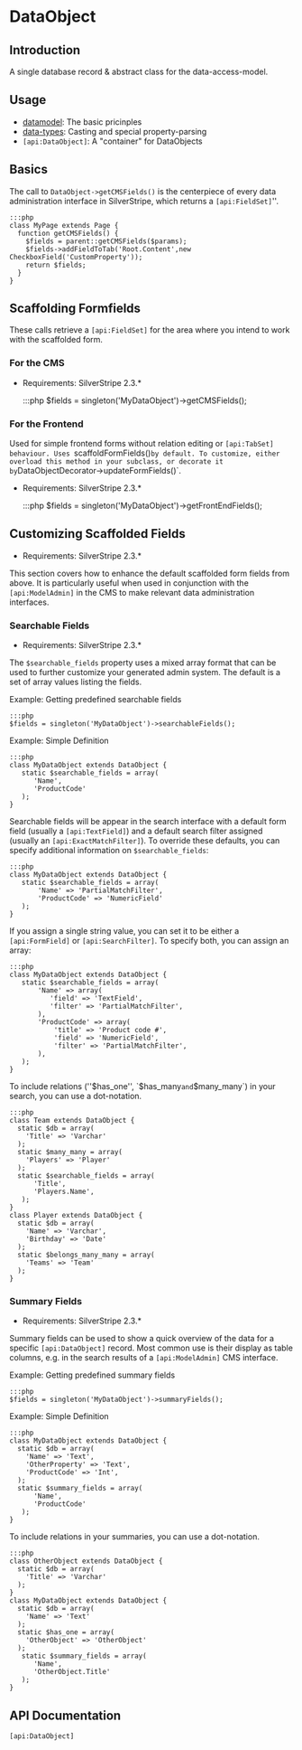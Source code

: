# DataObject

## Introduction

A single database record & abstract class for the data-access-model. 

## Usage

*  [datamodel](/topics/datamodel): The basic pricinples
*  [data-types](/topics/data-types): Casting and special property-parsing
*  `[api:DataObject]`: A "container" for DataObjects

## Basics

The call to `DataObject->getCMSFields()` is the centerpiece of every data administration interface in SilverStripe,
which returns a `[api:FieldSet]`''.

	:::php
	class MyPage extends Page {
	  function getCMSFields() {
	    $fields = parent::getCMSFields($params);
	    $fields->addFieldToTab('Root.Content',new CheckboxField('CustomProperty'));
	    return $fields;
	  }
	}


## Scaffolding Formfields

These calls retrieve a `[api:FieldSet]` for the area where you intend to work with the scaffolded form.

### For the CMS

 * Requirements: SilverStripe 2.3.*

	:::php
	$fields = singleton('MyDataObject')->getCMSFields();


### For the Frontend

Used for simple frontend forms without relation editing or `[api:TabSet] behaviour. Uses `scaffoldFormFields()` by
default. To customize, either overload this method in your subclass, or decorate it by `DataObjectDecorator->updateFormFields()`.

* Requirements: SilverStripe 2.3.*

	:::php
	$fields = singleton('MyDataObject')->getFrontEndFields();


## Customizing Scaffolded Fields

 * Requirements: SilverStripe 2.3.*

This section covers how to enhance the default scaffolded form fields from above.  It is particularly useful when used
in conjunction with the `[api:ModelAdmin]` in the CMS to make relevant data administration interfaces.


### Searchable Fields

* Requirements: SilverStripe 2.3.*

The `$searchable_fields` property uses a mixed array format that can be used to further customize your generated admin
system. The default is a set of array values listing the fields.

Example: Getting predefined searchable fields

	:::php
	$fields = singleton('MyDataObject')->searchableFields();


Example: Simple Definition

	:::php
	class MyDataObject extends DataObject {
	   static $searchable_fields = array(
	      'Name',
	      'ProductCode'
	   );
	}


Searchable fields will be appear in the search interface with a default form field (usually a `[api:TextField]`) and a default
search filter assigned (usually an `[api:ExactMatchFilter]`). To override these defaults, you can specify additional information
on `$searchable_fields`:

	:::php
	class MyDataObject extends DataObject {
	   static $searchable_fields = array(
	       'Name' => 'PartialMatchFilter',
	       'ProductCode' => 'NumericField'
	   );
	}


If you assign a single string value, you can set it to be either a `[api:FormField]` or `[api:SearchFilter]`. To specify both, you can
assign an array:

	:::php
	class MyDataObject extends DataObject {
	   static $searchable_fields = array(
	       'Name' => array(
	          'field' => 'TextField',
	          'filter' => 'PartialMatchFilter',
	       ),
	       'ProductCode' => array(
	           'title' => 'Product code #',
	           'field' => 'NumericField',
	           'filter' => 'PartialMatchFilter',
	       ),
	   );
	}


To include relations (''$has_one'', `$has_many` and `$many_many`) in your search, you can use a dot-notation.

	:::php
	class Team extends DataObject {
	  static $db = array(
	    'Title' => 'Varchar'
	  );
	  static $many_many = array(
	    'Players' => 'Player'
	  );
	  static $searchable_fields = array(
	      'Title',
	      'Players.Name',
	   );
	}
	class Player extends DataObject {
	  static $db = array(
	    'Name' => 'Varchar',
	    'Birthday' => 'Date'
	  );
	  static $belongs_many_many = array(
	    'Teams' => 'Team'
	  );
	}


### Summary Fields

* Requirements: SilverStripe 2.3.*

Summary fields can be used to show a quick overview of the data for a specific `[api:DataObject]` record. Most common use is
their display as table columns, e.g. in the search results of a `[api:ModelAdmin]` CMS interface.

Example: Getting predefined summary fields

	:::php
	$fields = singleton('MyDataObject')->summaryFields();


Example: Simple Definition

	:::php
	class MyDataObject extends DataObject {
	  static $db = array(
	    'Name' => 'Text',
	    'OtherProperty' => 'Text',
	    'ProductCode' => 'Int',
	  ); 
	  static $summary_fields = array(
	      'Name',
	      'ProductCode'
	   );
	}


To include relations in your summaries, you can use a dot-notation.

	:::php
	class OtherObject extends DataObject {
	  static $db = array(
	    'Title' => 'Varchar'
	  );
	}
	class MyDataObject extends DataObject {
	  static $db = array(
	    'Name' => 'Text'
	  );
	  static $has_one = array(
	    'OtherObject' => 'OtherObject'
	  );
	   static $summary_fields = array(
	      'Name',
	      'OtherObject.Title'
	   );
	}


## API Documentation

`[api:DataObject]`

